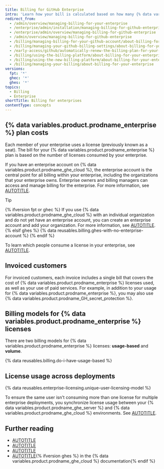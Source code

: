 ```yaml
---
title: Billing for GitHub Enterprise
intro: 'Learn how your bill is calculated based on how many {% data variables.product.prodname_enterprise %} licenses you use.'
redirect_from:
  - /admin/overview/managing-billing-for-your-enterprise
  - /enterprise/admin/installation/managing-billing-for-github-enterprise
  - /enterprise/admin/overview/managing-billing-for-github-enterprise
  - /admin/overview/managing-billing-for-github-enterprise
  - /billing/managing-billing-for-your-github-account/about-billing-for-your-enterprise
  - /billing/managing-your-github-billing-settings/about-billing-for-your-enterprise
  - /early-access/github/automatically-renew-the-billing-plan-for-your-enterprise
  - /billing/using-the-billing-platform/about-billing-for-your-enterprise
  - /billing/using-the-new-billing-platform/about-billing-for-your-enterprise
  - /billing/managing-your-billing/about-billing-for-your-enterprise
versions:
  fpt: '*'
  ghec: '*'
  ghes: '*'
topics:
  - Billing
  - Enterprise
shortTitle: Billing for enterprises
contentType: concepts
---
```


## {% data variables.product.prodname_enterprise %} plan costs

Each member of your enterprise uses a license (previously known as a seat). The bill for your {% data variables.product.prodname_enterprise %} plan is based on the number of licenses consumed by your enterprise.

If you have an enterprise account on {% data variables.product.prodname_ghe_cloud %}, the enterprise account is the central point for all billing within your enterprise, including the organizations that your enterprise owns. Enterprise owners and billing managers can access and manage billing for the enterprise. For more information, see [AUTOTITLE](/admin/user-management/managing-users-in-your-enterprise/roles-in-an-enterprise).

> [!TIP]
> {% ifversion fpt or ghec %}
> If you use {% data variables.product.prodname_ghe_cloud %} with an individual organization and do not yet have an enterprise account, you can create an enterprise account and add your organization. For more information, see [AUTOTITLE](/enterprise-cloud@latest/admin/managing-your-enterprise-account/creating-an-enterprise-account).
> {% elsif ghes %}
> {% data reusables.billing.ghes-with-no-enterprise-account %}
> {% endif %}

To learn which people consume a license in your enterprise, see [AUTOTITLE](/billing/reference/license-consumption).

## Invoiced customers

For invoiced customers, each invoice includes a single bill that covers the cost of {% data variables.product.prodname_enterprise %} licenses used, as well as your use of paid services. For example, in addition to your usage for {% data variables.product.prodname_enterprise %}, you may also use {% data variables.product.prodname_GH_secret_protection %}.

## Billing models for {% data variables.product.prodname_enterprise %} licenses

There are two billing models for {% data variables.product.prodname_enterprise %} licenses: **usage-based** and **volume**.

{% data reusables.billing.do-i-have-usage-based %}

## License usage across deployments

{% data reusables.enterprise-licensing.unique-user-licensing-model %}

To ensure the same user isn't consuming more than one license for multiple enterprise deployments, you synchronize license usage between your {% data variables.product.prodname_ghe_server %} and {% data variables.product.prodname_ghe_cloud %} environments. See [AUTOTITLE](/billing/managing-your-license-for-github-enterprise/about-licenses-for-github-enterprise).

## Further reading

* [AUTOTITLE](/admin/overview/about-enterprise-accounts)
* [AUTOTITLE](/billing/managing-the-plan-for-your-github-account/about-per-user-pricing)
* [AUTOTITLE](/billing/how-tos/manage-plan-and-licenses/view-enterprise-usage)
* [AUTOTITLE](/enterprise-cloud@latest/billing/how-tos/set-up-payment/manage-enterprise-invoice){% ifversion ghes %} in the {% data variables.product.prodname_ghe_cloud %} documentation{% endif %}

